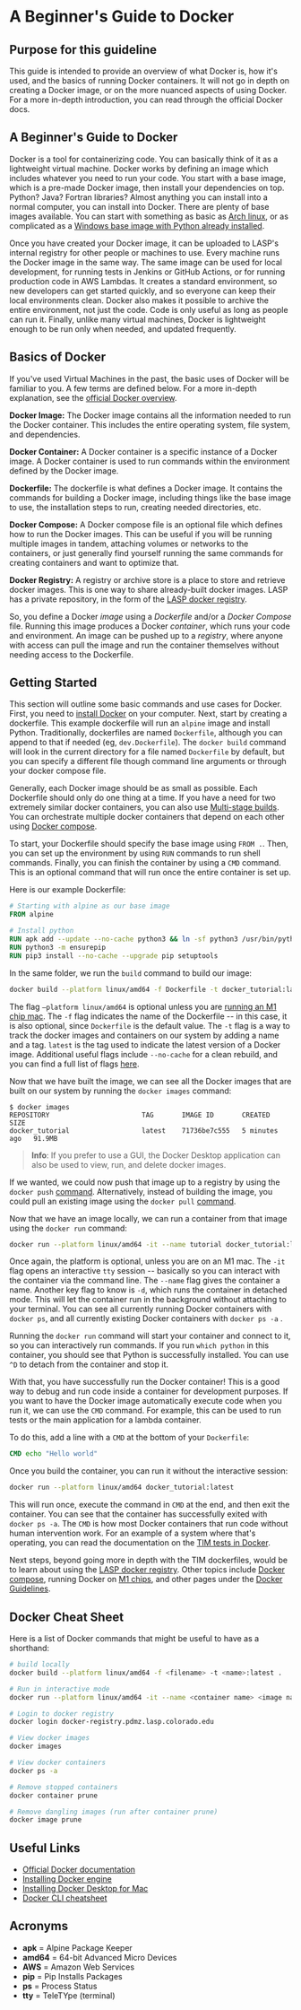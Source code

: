 # A Beginner's Guide to Docker

## Purpose for this guideline

This guide is intended to provide an overview of what Docker is, how it's used, and the basics of running Docker
containers. It will not go in depth on creating a Docker image, or on the more nuanced aspects of using Docker. For a
more in-depth introduction, you can read through the official Docker docs.

## A Beginner's Guide to Docker

Docker is a tool for containerizing code. You can basically think of it as a lightweight virtual machine. Docker works
by defining an image which includes whatever you need to run your code. You start with a base image, which is a pre-made
Docker image, then install your dependencies on top. Python? Java? Fortran libraries? Almost anything you can install
into a normal computer, you can install into Docker. There are plenty of base images available. You can start with
something as basic as [Arch linux](https://hub.docker.com/_/archlinux), or as complicated as a
[Windows base image with Python already installed](https://hub.docker.com/r/microsoft/windows-cssc-python).

Once you have created your Docker image, it can be uploaded to LASP's internal registry for other people or machines to
use. Every machine runs the Docker image in the same way. The same image can be used for local development, for running
tests in Jenkins or GitHub Actions, or for running production code in AWS Lambdas. It creates a standard environment, so
new developers can get started quickly, and so everyone can keep their local environments clean. Docker also makes it
possible to archive the entire environment, not just the code. Code is only useful as long as people can run it.
Finally, unlike many virtual machines, Docker is lightweight enough to be run only when needed, and updated frequently.

## Basics of Docker

If you've used Virtual Machines in the past, the basic uses of Docker will be familiar to you. A few terms are defined
below. For a more in-depth explanation, see the [official Docker overview](https://docs.docker.com/get-started/).

**Docker Image:** The Docker image contains all the information needed to run the Docker container. This includes the
entire operating system, file system, and dependencies.

**Docker Container:** A Docker container is a specific instance of a Docker image. A Docker container is used to run
commands within the environment defined by the Docker image.

**Dockerfile:** The dockerfile is what defines a Docker image. It contains the commands for building a Docker image,
including things like the base image to use, the installation steps to run, creating needed directories, etc.

**Docker Compose:** A Docker compose file is an optional file which defines how to run the Docker images. This can be
useful if you will be running multiple images in tandem, attaching volumes or networks to the containers, or just
generally find yourself running the same commands for creating containers and want to optimize that.

**Docker Registry:** A registry or archive store is a place to store and retrieve docker images. This is one way to
share already-built docker images. LASP has a private repository, in the form of the
[LASP docker registry](./lasp_docker_registry.md).

So, you define a Docker *image* using a *Dockerfile* and/or a *Docker Compose* file. Running this image produces a
Docker *container*, which runs your code and environment. An image can be pushed up to a *registry*, where anyone with
access can pull the image and run the container themselves without needing access to the Dockerfile.


## Getting Started

This section will outline some basic commands and use cases for Docker. First, you need to
[install Docker](https://docs.docker.com/get-started/get-docker/) on your computer. Next, start by creating a
dockerfile. This example dockerfile will run an `alpine` image and install Python. Traditionally, dockerfiles are named
`Dockerfile`, although you can append to that if needed (eg, `dev.Dockerfile`). The `docker build` command will look in
the current directory for a file named `Dockerfile` by default, but you can specify a different file though command line
arguments or through your docker compose file.

Generally, each Docker image should be as small as possible. Each Dockerfile should only do one thing at a time. If you
have a need for two extremely similar docker containers, you can also use [Multi-stage builds](./multi_stage_builds.md).
You can orchestrate multiple docker containers that depend on each other using
[Docker compose](./docker_compose_examples.md).

To start, your Dockerfile should specify the base image using `FROM .`. Then, you can set up the environment by using
`RUN` commands to run shell commands. Finally, you can finish the container by using a `CMD` command. This is an
optional command that will run once the entire container is set up.

Here is our example Dockerfile:

```dockerfile
# Starting with alpine as our base image
FROM alpine

# Install python
RUN apk add --update --no-cache python3 && ln -sf python3 /usr/bin/python
RUN python3 -m ensurepip
RUN pip3 install --no-cache --upgrade pip setuptools
```

In the same folder, we run the `build` command to build our image:

```bash
docker build --platform linux/amd64 -f Dockerfile -t docker_tutorial:latest .
```

The flag `–platform linux/amd64` is optional unless you are [running an M1 chip mac](./running_docker_with_m1.md). The
`-f` flag indicates the name of the Dockerfile -- in this case, it is also optional, since `Dockerfile` is the default
value. The `-t` flag is a way to track the docker images and containers on our system by adding a name and a tag.
`latest` is the tag used to indicate the latest version of a Docker image. Additional useful flags include `--no-cache`
for a clean rebuild, and you can find a full list of flags
[here](https://docs.docker.com/reference/cli/docker/buildx/build/).

Now that we have built the image, we can see all the Docker images that are built on our system by running the
`docker images` command:

```
$ docker images
REPOSITORY                       TAG       IMAGE ID       CREATED         SIZE
docker_tutorial                  latest    71736be7c555   5 minutes ago   91.9MB
```

> **Info**: If you prefer to use a GUI, the Docker Desktop application can also be used to view, run, and delete docker
> images.

If we wanted, we could now push that image up to a registry by using the `docker push`
[command](https://docs.docker.com/reference/cli/docker/image/push/). Alternatively, instead of building the image, you
could pull an existing image using the `docker pull` [command](https://docs.docker.com/reference/cli/docker/image/pull/).

Now that we have an image locally, we can run a container from that image using the `docker run` command:

```bash
docker run --platform linux/amd64 -it --name tutorial docker_tutorial:latest
```

Once again, the platform is optional, unless you are on an M1 mac. The `-it` flag opens an interactive `tty` session --
basically so you can interact with the container via the command line. The ``--name`` flag gives the container a name.
Another key flag to know is `-d`, which runs the container in detached mode. This will let the container run in the
background without attaching to your terminal. You can see all currently running Docker containers with `docker ps`, and
all currently existing Docker containers with `docker ps -a` .

Running the `docker run` command will start your container and connect to it, so you can interactively run commands. If
you run `which python` in this container, you should see that Python is successfully installed. You can use `^D` to
detach from the container and stop it.

With that, you have successfully run the Docker container! This is a good way to debug and run code inside a container
for development purposes. If you want to have the Docker image automatically execute code when you run it, we can use
the `CMD` command. For example, this can be used to run tests or the main application for a lambda container.

To do this, add a line with a `CMD` at the bottom of your `Dockerfile`:

```dockerfile
CMD echo "Hello world"
```

Once you build the container, you can run it without the interactive session:

```bash
docker run --platform linux/amd64 docker_tutorial:latest
```

This will run once, execute the command in `CMD` at the end, and then exit the container. You can see that the container
has successfully exited with `docker ps -a`. The `CMD` is how most Docker containers that run code without human
intervention work. For an example of a system where that's operating, you can read the documentation on the [TIM tests
in Docker](https://confluence.lasp.colorado.edu/display/DS/Containerize+TIM+Processing+-+Base+Image).

Next steps, beyond going more in depth with the TIM dockerfiles, would be to learn about using the [LASP docker
registry](./lasp_docker_registry.md). Other topics include [Docker compose](./docker_compose_examples.md), running
Docker on [M1 chips](./running_docker_with_m1.md), and other pages under the [Docker Guidelines](./index.rst).

## Docker Cheat Sheet

Here is a list of Docker commands that might be useful to have as a shorthand:

```bash
# build locally
docker build --platform linux/amd64 -f <filename> -t <name>:latest .

# Run in interactive mode
docker run --platform linux/amd64 -it --name <container name> <image name>:latest

# Login to docker registry
docker login docker-registry.pdmz.lasp.colorado.edu

# View docker images
docker images

# View docker containers
docker ps -a

# Remove stopped containers
docker container prune

# Remove dangling images (run after container prune)
docker image prune
```

## Useful Links
* [Official Docker documentation](https://docs.docker.com/)
* [Installing Docker engine](https://docs.docker.com/engine/install/)
* [Installing Docker Desktop for Mac](https://docs.docker.com/desktop/install/mac-install/)
* [Docker CLI cheatsheet](https://docs.docker.com/get-started/docker_cheatsheet.pdf)

## Acronyms

* **apk** = Alpine Package Keeper
* **amd64** = 64-bit Advanced Micro Devices
* **AWS** = Amazon Web Services
* **pip** = Pip Installs Packages
* **ps** = Process Status
* **tty** = TeleTYpe (terminal)